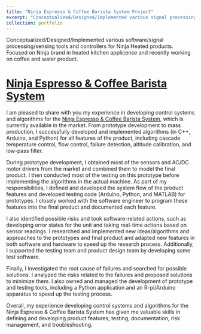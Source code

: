 ```yaml
---
title: "Ninja Espresso & Coffee Barista System Project"
excerpt: "Conceptualized/Designed/Implemented various signal processing/sensing/software tools and controllers for Ninja Heated products.<br/><img src='/images/pds.png' width='550' height='600'>"
collection: portfolio
---
```


Conceptualized/Designed/Implemented various software/signal processing/sensing tools and controllers for Ninja Heated products. Focused on Ninja brand in heated kitchen applicense and recently working on coffee and water product. 

[Ninja Espresso & Coffee Barista System](https://www.ninjakitchen.com/exclusive-offer/CFN601WBKT/ninja-espresso-coffee-barista-system/)
======
I am pleased to share with you my experience in developing control systems and algorithms for the [Ninja Espresso & Coffee Barista System](https://www.ninjakitchen.com/exclusive-offer/CFN601WBKT/ninja-espresso-coffee-barista-system/), which is currently available in the market. From prototype development to mass production, I successfully developed and implemented algorithms (in C++, Arduino, and Python) for all features of the product, including cascade temperature control, flow control, failure detection, altitude calibration, and low-pass filter.

During prototype development, I obtained most of the sensors and AC/DC motor drivers from the market and combined them to model the final product. I then conducted most of the testing on this prototype before implementing the algorithms in the actual machine. As part of my responsibilities, I defined and developed the system flow of the product features and developed testing code (Arduino, Python, and MATLAB) for prototypes. I closely worked with the software engineer to program these features into the final product and documented each feature.

I also identified possible risks and took software-related actions, such as developing error states for the unit and taking real-time actions based on sensor readings. I researched and implemented new ideas/algorithms and approaches to the prototypes and final product and adapted new features in both software and hardware to speed up the research process. Additionally, I supported the testing team and product design team by developing some test software.

Finally, I investigated the root cause of failures and searched for possible solutions. I analyzed the risks related to the failures and proposed solutions to minimize them. I also owned and managed the development of prototype and testing tools, including a Python application and an R-pi/Arduino apparatus to speed up the testing process.

Overall, my experience developing control systems and algorithms for the Ninja Espresso & Coffee Barista System has given me valuable skills in defining and developing product features, testing, documentation, risk management, and troubleshooting.